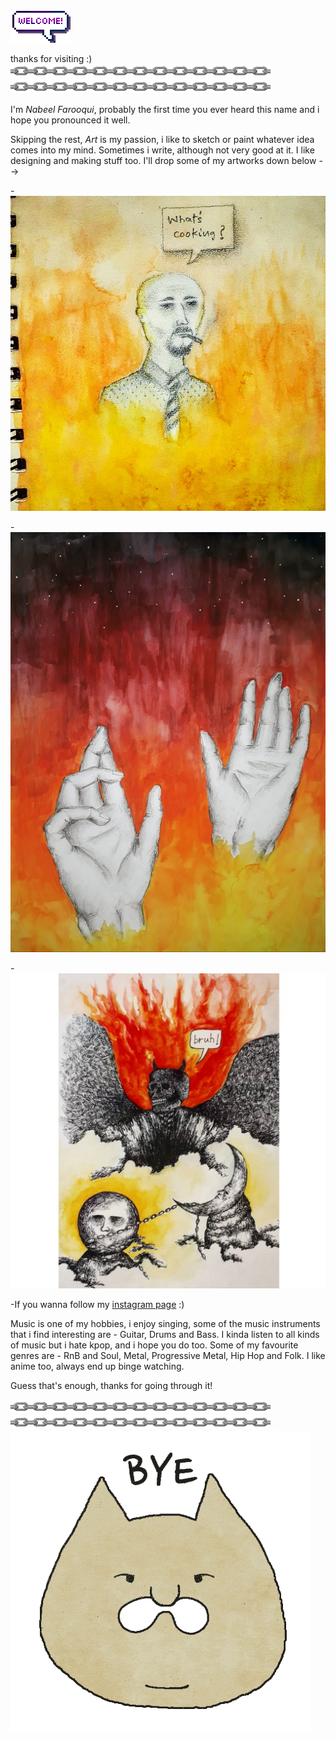 ![000](tenor.gif)
                                                                                 
thanks for visiting :)                                                                                                             
 ![0](chain.gif)![00](chain.gif)

I'm *Nabeel Farooqui*, probably the first time you ever heard this name and i hope you pronounced it well. 

Skipping the rest, _Art_ is my passion, i like to sketch or paint whatever idea comes into my mind. Sometimes i write, although not very good at it. I like designing and making stuff too. I'll drop some of my artworks down below -->

-![1](93590070_256002488876607_6349157290146528570_n.jpg)

-![2](djwgudfbw.jpeg)

-![3](32283760-d567-4692-a65b-dcce2c358a02.jpg)

-If you wanna follow my [instagram page](https://www.instagram.com/thy_is_art/) :)  

Music is one of my hobbies, i enjoy singing, some of the music instruments that i find interesting are - Guitar, Drums and Bass. I kinda listen to all kinds of music but i hate kpop, and i hope you do too. Some of my favourite genres are - RnB and Soul, Metal, Progressive Metal, Hip Hop and Folk. I like anime too, always end up binge watching.

Guess that's enough, thanks for going through it!

 ![0](chain.gif)![00](chain.gif)
![8](bye.gif)
